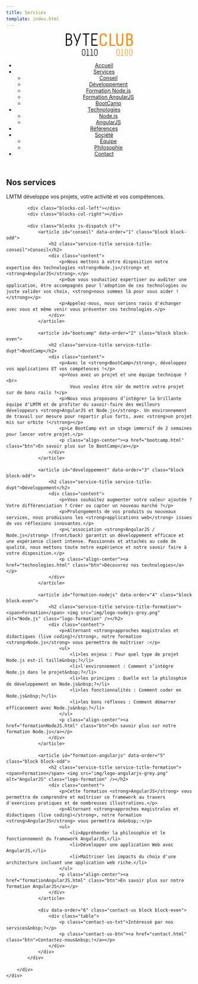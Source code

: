 ```yaml
---
title: Services
template: index.html
---
```


<div class="js-sticky">
	<header class="header" role="banner" id="top">
		<div class="wrap cf">
			<div class="logo">
				<img src="img/logo.png" alt="ByteClub" />
			</div>
			<nav class="wrapper-nav-main">
				<ul class="nav nav-main">
					<li class="lnk-home"><a href="index.html"><span>Accueil</span></a></li>
					<li class="current">
						<a href="services.html">Services</a>
						<ul class="nav nav-sub">
							<li><a href="#conseil">Conseil</a></li>
							<li><a href="#developpement">Développement</a></li>
							<li><a href="#formation-nodejs">Formation Node.js</a></li>
							<li><a href="#formation-angularjs">Formation AngularJS</a></li>
							<li><a href="#bootcamp">BootCamp</a></li>
						</ul>
					</li>
					<li>
						<a href="technologies.html">Technologies</a>
						<ul class="nav nav-sub">
							<li><a href="#nodejs">Node.js</a></li>
							<li><a href="#angularjs">AngularJS</a></li>
						</ul>
					</li>
					<li><a href="references.html">Références</a></li>
					<li>
						<a href="societe.html">Société</a>
						<ul class="nav nav-sub">
							<li><a href="#equipe">Équipe</a></li>
							<li><a href="#philosophie">Philosophie</a></li>
						</ul>
					</li>
					<li><a href="contact.html">Contact</a></li>
				</ul>
			</nav>
		</div>
	</header>
</div>

<section class="banner">
	<div class="wrap cf">
		<div class="inner">
			<h1 class="page-title">Nos services</h1>
			<div class="banner-text">
				<p>LMTM développe vos projets, votre activité et vos compétences.</p>
			</div>
		</div>
	</div>
</section>

<section class="section section-alt">
	<div class="wrap cf">
		<div class="inner">

			<div class="blocks-col-left"></div>
			<div class="blocks-col-right"></div>

			<div class="blocks js-dispatch cf">
				<article id="conseil" data-order="1" class="block block-odd">
					<h2 class="service-title service-title-conseil">Conseil</h2>
					<div class="content">
						<p>Nous mettons à votre disposition notre expertise des technologies <strong>Node.js</strong> et <strong>AngularJS</strong>.</p>
						<p>Que vous souhaitiez expertiser ou auditer une application, être accompagnés pour l'adoption de ces technologies ou juste valider vos choix, <strong>nous sommes là pour vous aider !</strong></p>
						<p>Appelez-nous, nous serions ravis d'échanger avec vous et même venir vous présenter ces technologies.</p>
					</div>
				</article>

				<article id="bootcamp" data-order="2" class="block block-even">
					<h2 class="service-title service-title-dvpt">BootCamp</h2>
					<div class="content">
						<p>Avec le <strong>BootCamp</strong>, développez vos applications ET vos compétences !</p>
						<p>Vous avez un projet et une équipe technique ?<br>
							Vous voulez être sûr de mettre votre projet sur de bons rails ?</p>
						<p>Nous vous proposons d’intégrer la brillante équipe d’LMTM et de profiter du savoir-faire des meilleurs développeurs <strong>AngularJS et Node.js</strong>. Un environnement de travail sur mesure pour repartir plus forts, avec <strong>un projet mis sur orbite !</strong></p>
						<p>Le BootCamp est un stage immersif de 2 semaines pour lancer votre projet.</p>
						<p class="align-center"><a href="bootcamp.html" class="btn">En savoir plus sur le BootCamp</a></p>
					</div>
				</article>

				<article id="developpement" data-order="3" class="block block-odd">
					<h2 class="service-title service-title-dvpt">Développement</h2>
					<div class="content">
						<p>Vous souhaitez augmenter votre valeur ajoutée ? Votre différenciation ? Créer ou capter un nouveau marché ?</p>
						<p>Prolongements de vos produits ou nouveaux services, nous produisons les <strong>applications web</strong> issues de vos réflexions innovantes.</p>
						<p>L'association <strong>AngularJS / Node.js</strong> (front/back) garantit un développement efficace et une expérience client intense. Passionnés et attachés au code de qualité, nous mettons toute notre expérience et notre savoir faire à votre disposition.</p>
						<p class="align-center"><a href="technologies.html" class="btn">Découvrez nos technologies</a></p>
					</div>
				</article>

				<article id="formation-nodejs" data-order="4" class="block block-even">
					<h2 class="service-title service-title-formation"><span>Formation</span> <img src="img/logo-nodejs-grey.png" alt="Node.js" class="logo-formation" /></h2>
					<div class="content">
						<p>Alternant <strong>approches magistrales et didactiques (live coding)</strong>, notre formation <strong>Node.js</strong> vous permettra de maîtriser :</p>
						<ul>
							<li>les enjeux : Pour quel type de projet Node.js est-il taillé&nbsp;?</li>
							<li>l'environnement : Comment s’intègre Node.js dans le projet&nbsp;?</li>
							<li>les principes : Quelle est la philosphie de développement en Node.js&nbsp;?</li>
							<li>les fonctionnalités : Comment coder en Node.js&nbsp;?</li>
							<li>les bons réflexes : Comment démarrer efficacement avec Node.js&nbsp;?</li>
						</ul>
						<p class="align-center"><a href="formationNodeJS.html" class="btn">En savoir plus sur notre formation Node.js</a></p>
					</div>
				</article>

				<article id="formation-angularjs" data-order="5" class="block block-odd">
					<h2 class="service-title service-title-formation"><span>Formation</span> <img src="img/logo-angularjs-grey.png" alt="AngularJS" class="logo-formation" /></h2>
					<div class="content">
						<p>Cette formation <strong>AngularJS</strong> vous permettra de comprendre et maîtriser ce framework au travers d'exercices pratiques et de nombreuses illustrations.</p>
						<p>Alternant <strong>approches magistrales et didactiques (live coding)</strong>, notre formation <strong>AngularJS</strong> vous permettra de&nbsp;:</p>
						<ul>
							<li>Appréhender la philosophie et le fonctionnement du framework AngularJS,</li>
							<li>Développer une application Web avec AngularJS,</li>
							<li>Maîtriser les impacts du choix d'une architecture incluant une application web riche.</li>
						</ul>
						<p class="align-center"><a href="formationAngularJS.html" class="btn">En savoir plus sur notre formation AngularJS</a></p>
					</div>
				</article>

				<div data-order="6" class="contact-us block block-even">
					<div class="table">
						<p class="contact-us-txt">Intéressé par nos services&nbsp;?</p>
						<p class="contact-us-btn"><a href="contact.html" class="btn">Contactez-nous&nbsp;!</a></p>
					</div>
				</div>
			</div>

		</div>
	</div>
</section>
